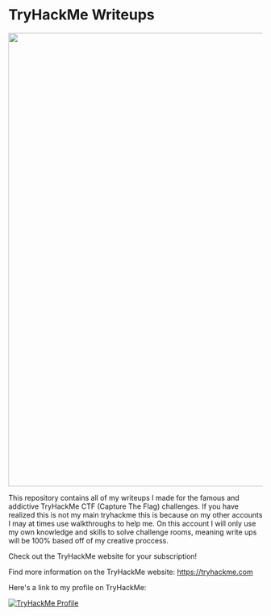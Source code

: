 # TryHackMe Writeups

<img src="https://tryhackme.com/img/favicon.png" style="height:900px;text-align:center;width:1000px">

This repository contains all of my writeups I made for the famous and addictive TryHackMe CTF (Capture The Flag) challenges. If you have realized this is not my main tryhackme this is because on my other accounts I may at times use walkthroughs to help me. On this account I will only use my own knowledge and skills to solve challenge rooms, meaning write ups will be 100% based off of my creative proccess. 

Check out the TryHackMe website for your subscription!

Find more information on the TryHackMe website: <https://tryhackme.com>

Here's a link to my profile on TryHackMe:

[![TryHackMe Profile](https://tryhackme-badges.s3.amazonaws.com/M4357R0.png)](https://tryhackme.com/p/M4357R0)

